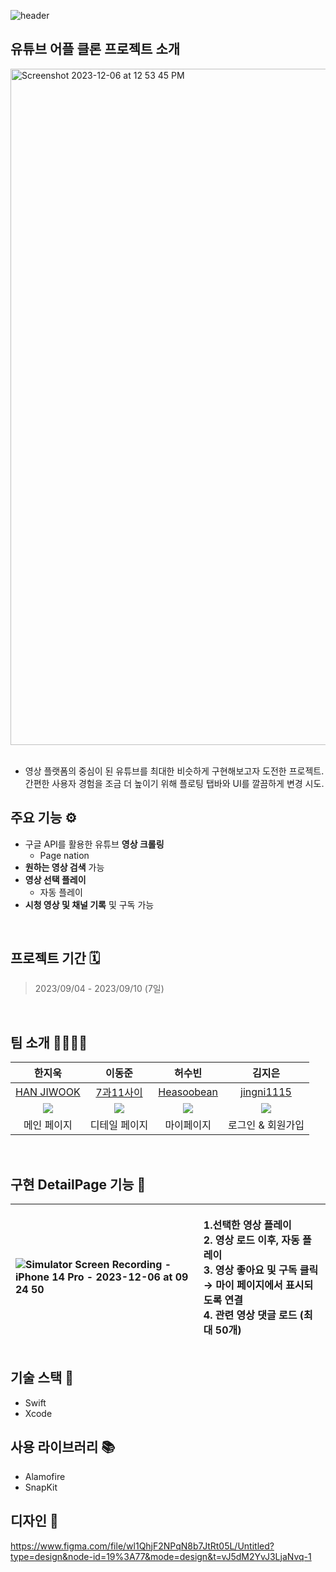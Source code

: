 ![header](https://capsule-render.vercel.app/api?type=waving&color=FF0000&height=300&section=header&text=MyTube-Swift📺%20&fontSize=90&fontColor=ffffff)
## **유튜브 어플 클론 프로젝트 소개**
<img width="1082" alt="Screenshot 2023-12-06 at 12 53 45 PM" src="https://github.com/Madman-dev/MyTube-Swift/assets/119504454/095113e8-e811-4304-ac07-8204a49f269e">
<br/><br/>

- 영상 플랫폼의 중심이 된 유튜브를 최대한 비슷하게 구현해보고자 도전한 프로젝트.<br/>
간편한 사용자 경험을 조금 더 높이기 위해 플로팅 탭바와 UI를 깔끔하게 변경 시도.<br/>

## 주요 기능 ⚙️
- 구글 API를 활용한 유튜브 **영상 크롤링**<br/>
  - Page nation
- **원하는 영상 검색** 가능<br/>
- **영상 선택 플레이**<br/>
  - 자동 플레이
- **시청 영상 및 채널 기록** 및 구독 가능<br/>
<br/>

## 프로젝트 기간 🗓️
> 2023/09/04 - 2023/09/10 (7일)
<br/>

## 팀 소개 👬🏻👫🏻
|한지욱|이동준|허수빈|김지은|
|:---:|:---:|:---:|:---:|
|[HAN JIWOOK](https://github.com/z-wook)|[7과11사이](https://github.com/Madman-dev)|[Heasoobean](https://github.com/Heasoobean)|[jingni1115](https://github.com/jingni1115)|
|![](https://avatars.githubusercontent.com/u/101041221?v=4)|![](https://avatars.githubusercontent.com/u/119504454?v=4)|![](https://avatars.githubusercontent.com/u/132876412?v=4)|![](https://avatars.githubusercontent.com/u/105254025?v=4)|
|메인 페이지|디테일 페이지|마이페이지|로그인 & 회원가입|
<br/>

## 구현 DetailPage 기능 🚀
|![Simulator Screen Recording - iPhone 14 Pro - 2023-12-06 at 09 24 50](https://github.com/Madman-dev/TIL/assets/119504454/1a1fef9b-c451-4201-9355-eaa696a61781)|<p align="left"> 1.선택한 영상 플레이 <br/> 2. 영상 로드 이후, 자동 플레이<br/> 3. 영상 좋아요 및 구독 클릭 → 마이 페이지에서 표시되도록 연결<br/> 4. 관련 영상 댓글 로드 (최대 50개)|
|:---|:---|

## 기술 스택 🥞
* Swift
* Xcode

## 사용 라이브러리 📚
* Alamofire
* SnapKit

## 디자인 🎨
https://www.figma.com/file/wl1QhjF2NPqN8b7JtRt05L/Untitled?type=design&node-id=19%3A77&mode=design&t=vJ5dM2YvJ3LjaNvq-1

